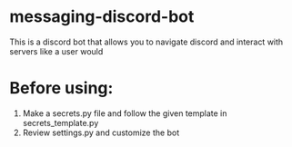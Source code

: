 # messaging-discord-bot
This is a discord bot that allows you to navigate discord and interact with servers like a user would
# Before using:
1. Make a secrets.py file and follow the given template in secrets_template.py
2. Review settings.py and customize the bot